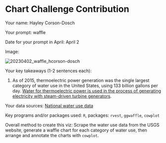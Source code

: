 # Chart Challenge Contribution

Your name: Hayley Corson-Dosch

Your prompt: waffle

Date for your prompt in April: April 2

Image: 

![20230402_waffle_hcorson-dosch](/uploads/8c943f389e7f2509f840e5cbb0865261/20230402_waffle_hcorson-dosch.png)

Your key takeaways (1-2 sentences each):

1. As of 2015, thermoelectric power generation was the single largest category of water use in the United States, using 133 billion gallons per day. [Water for thermoelectric power is used in the process of generating electricity with steam-driven turbine generators](https://www.usgs.gov/mission-areas/water-resources/science/thermoelectric-power-water-use?qt-science_center_objects=0#qt-science_center_objects).

Your data sources: [National water use data](https://waterdata.usgs.gov/nwis/wu)

Key programs and/or packages used: `R`, packages: `rvest`, `ggwaffle`, `cowplot`

Overall method to create this viz: Scrape the water use data from the USGS website, generate a waffle chart for each category of water use, then arrange and annotate the charts with `cowplot`.
